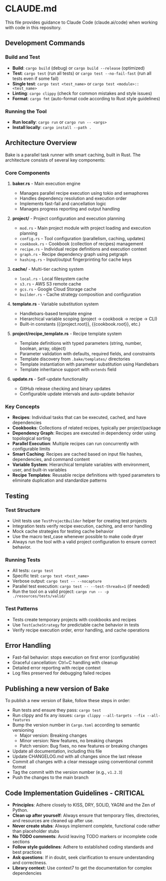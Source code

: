 # CLAUDE.md

This file provides guidance to Claude Code (claude.ai/code) when working with code in this repository.

## Development Commands

### Build and Test

- **Build**: `cargo build` (debug) or `cargo build --release` (optimized)
- **Test**: `cargo test` (run all tests) or `cargo test --no-fail-fast` (run all tests even if some fail)
- **Single test**: `cargo test <test_name>` or `cargo test <module>::<test_name>`
- **Linting**: `cargo clippy` (check for common mistakes and style issues)
- **Format**: `cargo fmt` (auto-format code according to Rust style guidelines)

### Running the Tool

- **Run locally**: `cargo run` or `cargo run -- <args>`
- **Install locally**: `cargo install --path .`

## Architecture Overview

Bake is a parallel task runner with smart caching, built in Rust. The architecture consists of several key components:

### Core Components

1. **baker.rs** - Main execution engine

   - Manages parallel recipe execution using tokio and semaphores
   - Handles dependency resolution and execution order
   - Implements fast-fail and cancellation logic
   - Manages progress reporting and output handling

2. **project/** - Project configuration and execution planning

   - `mod.rs` - Main project module with project loading and execution planning
   - `config.rs` - Tool configuration (parallelism, caching, updates)
   - `cookbook.rs` - Cookbook (collection of recipes) management
   - `recipe.rs` - Individual recipe definitions and execution context
   - `graph.rs` - Recipe dependency graph using petgraph
   - `hashing.rs` - Input/output fingerprinting for cache keys

3. **cache/** - Multi-tier caching system

   - `local.rs` - Local filesystem cache
   - `s3.rs` - AWS S3 remote cache
   - `gcs.rs` - Google Cloud Storage cache
   - `builder.rs` - Cache strategy composition and configuration

4. **template.rs** - Variable substitution system

   - Handlebars-based template engine
   - Hierarchical variable scoping (project → cookbook → recipe → CLI)
   - Built-in constants ({{project.root}}, {{cookbook.root}}, etc.)

5. **project/recipe_template.rs** - Recipe template system

   - Template definitions with typed parameters (string, number, boolean, array, object)
   - Parameter validation with defaults, required fields, and constraints
   - Template discovery from `.bake/templates/` directories
   - Template instantiation with parameter substitution using Handlebars
   - Template inheritance support with `extends` field

6. **update.rs** - Self-update functionality
   - GitHub release checking and binary updates
   - Configurable update intervals and auto-update behavior

### Key Concepts

- **Recipes**: Individual tasks that can be executed, cached, and have dependencies
- **Cookbooks**: Collections of related recipes, typically per project/package
- **Dependency Graph**: Recipes are executed in dependency order using topological sorting
- **Parallel Execution**: Multiple recipes can run concurrently with configurable limits
- **Smart Caching**: Recipes are cached based on input file hashes, dependencies, and command content
- **Variable System**: Hierarchical template variables with environment, user, and built-in variables
- **Recipe Templates**: Reusable recipe definitions with typed parameters to eliminate duplication and standardize patterns

## Testing

### Test Structure

- Unit tests use `TestProjectBuilder` helper for creating test projects
- Integration tests verify recipe execution, caching, and error handling
- Mock cache strategies for testing cache behavior
- Use the macro test_case whenever possible to make code dryer
- Always run the tool with a valid project configuration to ensure correct behavior.

### Running Tests

- All tests: `cargo test`
- Specific test: `cargo test <test_name>`
- Verbose output: `cargo test -- --nocapture`
- Parallel test execution: `cargo test -- --test-threads=1` (if needed)
- Run the tool on a valid project: `cargo run -- -p ./resources/tests/valid/`

### Test Patterns

- Tests create temporary projects with cookbooks and recipes
- Use `TestCacheStrategy` for predictable cache behavior in tests
- Verify recipe execution order, error handling, and cache operations

## Error Handling

- Fast-fail behavior: stops execution on first error (configurable)
- Graceful cancellation: Ctrl+C handling with cleanup
- Detailed error reporting with recipe context
- Log files preserved for debugging failed recipes

## Publishing a new version of Bake

To publish a new version of Bake, follow these steps in order:

- Run tests and ensure they pass: `cargo test`
- Run clippy and fix any issues: `cargo clippy --all-targets --fix --all-features`
- Bump the version number in `Cargo.toml` according to semantic versioning
  - Major version: Breaking changes
  - Minor version: New features, no breaking changes
  - Patch version: Bug fixes, no new features or breaking changes
- Update all documentation, including this file
- Update CHANGELOG.md with all changes since the last release
- Commit all changes with a clear message using conventional commit format
- Tag the commit with the version number (e.g., `v1.2.3`)
- Push the changes to the main branch

## Code Implementation Guidelines - **CRITICAL**

- **Principles**: Adhere closely to KISS, DRY, SOLID, YAGNI and the Zen of Python.
- **Clean up after yourself**: Always ensure that temporary files, directories, and resources are cleaned up after use.
- **Never create stubs**: Always implement complete, functional code rather than placeholder stubs
- **No TODO comments**: Avoid leaving TODO markers or incomplete code sections
- **Follow style guidelines**: Adhere to established coding standards and best practices
- **Ask questions**: If in doubt, seek clarification to ensure understanding and correctness.
- **Library context**: Use context7 to get the documentation for complex dependencies

